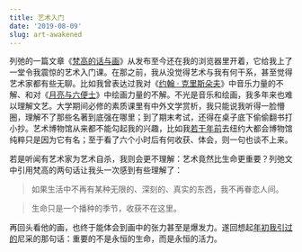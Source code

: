 ```yaml
---
title: 艺术入门
date: '2019-08-09'
slug: art-awakened
---
```


列弛的一篇文章《[梵高的话与画](https://www.liechi.org/cn/2019/07/van-gogh/)》从发布至今还在我的浏览器里开着，它给我上了一堂令我震惊的艺术入门课。在那之前，我从没觉得艺术与我有何干系，甚至觉得艺术家都有些无聊。比如我曾表达过我对《[约翰 · 克里斯朵夫](/cn/2014/12/the-gadfly/)》中音乐力量的不解、和对《[月亮与六便士](/cn/2015/09/memory/)》中绘画力量的不解。不光是音乐和绘画，我多年来也难以理解文艺。大学期间必修的素质课里有中外文学赏析，我只能说我听得一脸懵圈，理解不了那些名著到底强在哪里；到了期末考试，还得在桌子底下偷偷翻书打小抄。艺术博物馆从来都不能勾起我的兴趣，比如我[若干年前](/cn/2011/09/ny-strata-and-nj-att/)去纽约大都会博物馆纯粹只是因为它有名；至于看了六个小时后有何收获、体会，则一句也谈不上来。

若是听闻有艺术家为艺术自杀，我则会更不理解：艺术竟然比生命更重要？列弛文中引用梵高的两句话让我头一次感到有些理解了：

> 如果生活中不再有某种无限的、深刻的、真实的东西，我不再眷恋人间。

> 生命只是一个播种的季节，收获不在这里。 

再回头看他的画，也终于能体会到画中的张力甚至是爆发力。遂回想起[年初我引过的](/cn/2019/02/helicopter-parenting/)尼采的那句话：重要的不是永恒的生命，而是永恒的活力。
